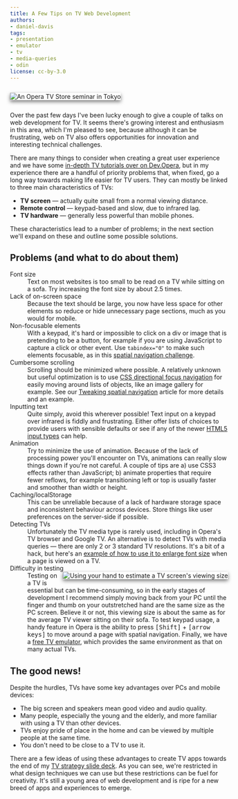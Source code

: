 ```yaml
---
title: A Few Tips on TV Web Development
authors:
- daniel-davis
tags:
- presentation
- emulator
- tv
- media-queries
- odin
license: cc-by-3.0
---
```


<p><img src="{{ page.id }}/Opera-TV-Store-seminar.jpg" alt="An Opera TV Store seminar in Tokyo" style="box-shadow:0 4px 8px rgba(0, 0, 0, 0.5); margin:12px auto;" /></p>

<p>Over the past few days I&#39;ve been lucky enough to give a couple of talks on web development for TV. It seems there&#39;s growing interest and enthusiasm in this area, which I&#39;m pleased to see, because although it can be frustrating, web on TV also offers opportunities for innovation and interesting technical challenges.</p>

<p>There are many things to consider when creating a great user experience and we have some <a href="https://dev.opera.com/tv">in-depth TV tutorials over on Dev.Opera</a>, but in my experience there are a handful of priority problems that, when fixed, go a long way towards making life easier for TV users. They can mostly be linked to three main characteristics of TVs:</p>

<ul>
	<li><strong>TV screen</strong> — actually quite small from a normal viewing distance.</li>
	<li><strong>Remote control</strong> — keypad-based and slow, due to infrared lag.</li>
	<li><strong>TV hardware</strong> — generally less powerful than mobile phones.</li>
</ul>

<p>These characteristics lead to a number of problems; in the next section we&#39;ll expand on these and outline some possible solutions.</p>

<h2>Problems (and what to do about them)</h2>

<dl>
	<dt>Font size</dt><dd>Text on most websites is too small to be read on a TV while sitting on a sofa. Try increasing the font size by about 2.5 times.</dd>
	<dt>Lack of on-screen space</dt><dd>Because the text should be large, you now have less space for other elements so reduce or hide unnecessary page sections, much as you would for mobile.</dd>
	<dt>Non-focusable elements</dt><dd>With a keypad, it&#39;s hard or impossible to click on a div or image that is pretending to be a button, for example if you are using JavaScript to capture a click or other event. Use <code>tabindex=&quot;0&quot;</code> to make such elements focusable, as in this <a href="http://people.opera.com/danield/utils/spatial.html">spatial navigation challenge</a>.</dd>
	<dt>Cumbersome scrolling</dt><dd>Scrolling should be minimized where possible. A relatively unknown but useful optimization is to use <a href="http://www.w3.org/TR/css3-ui/#nav-dir">CSS directional focus navigation</a> for easily moving around lists of objects, like an image gallery for example. See our <a href="https://dev.opera.com/articles/view/tweaking-spatial-navigation-for-tv-browsing/">Tweaking spatial navigation</a> article for more details and an example.</dd>
	<dt>Inputting text</dt><dd>Quite simply, avoid this wherever possible! Text input on a keypad over infrared is fiddly and frustrating. Either offer lists of choices to provide users with sensible defaults or see if any of the newer <a href="https://dev.opera.com/articles/view/new-form-features-in-HTML5/">HTML5 input types</a> can help.</dd>
	<dt>Animation</dt><dd>Try to minimize the use of animation. Because of the lack of processing power you&#39;ll encounter on TVs, animations can really slow things down if you&#39;re not careful. A couple of tips are a) use CSS3 effects rather than JavaScript; b) animate properties that require fewer reflows, for example transitioning left or top is usually faster and smoother than width or height.</dd>
	<dt>Caching/localStorage</dt><dd>This can be unreliable because of a lack of hardware storage space and inconsistent behaviour across devices. Store things like user preferences on the server-side if possible.</dd>
	<dt>Detecting TVs</dt><dd>Unfortunately the TV media type is rarely used, including in Opera&#39;s TV browser and Google TV. An alternative is to detect TVs with media queries — there are only 2 or 3 standard TV resolutions. It&#39;s a bit of a hack, but here&#39;s an <a href="http://people.opera.com/danield/utils/webtv.html">example of how to use it to enlarge font size</a> when a page is viewed on a TV.</dd>
	<dt>Difficulty in testing</dt><dd><img src="{{ page.id }}/tv-rule-of-thumb.jpg" alt="Using your hand to estimate a TV screen&#39;s viewing size" style="box-shadow:0 4px 8px rgba(0, 0, 0, 0.5);float:right;margin:0 0 12px 12px;" />Testing on a TV is essential but can be time-consuming, so in the early stages of development I recommend simply moving back from your PC until the finger and thumb on your outstretched hand are the same size as the PC screen. Believe it or not, this viewing size is about the same as for the average TV viewer sitting on their sofa. To test keypad usage, a handy feature in Opera is the ability to press <kbd>[Shift]</kbd> + <kbd>[arrow keys]</kbd> to move around a page with spatial navigation. Finally, we have a <a href="http://www.opera.com/business/tv/emulator/">free TV emulator</a>, which provides the same environment as that on many actual TVs.</dd>
 </dl>

<h2>The good news!</h2>

<p>Despite the hurdles, TVs have some key advantages over PCs and mobile devices:</p>

<ul>
	<li>The big screen and speakers mean good video and audio quality.</li>
	<li>Many people, especially the young and the elderly, and more familiar with using a TV than other devices.</li>
	<li>TVs enjoy pride of place in the home and can be viewed by multiple people at the same time.</li>
	<li>You don&#39;t need to be close to a TV to use it.</li>
</ul>

<p>There are a few ideas of using these advantages to create TV apps towards the end of my <a href="http://people.opera.com/danield/presentations/tv-strategy/index.html">TV strategy slide deck</a>. As you can see, we&#39;re restricted in what design techniques we can use but these restrictions can be fuel for creativity. It&#39;s still a young area of web development and is ripe for a new breed of apps and experiences to emerge.</p>
